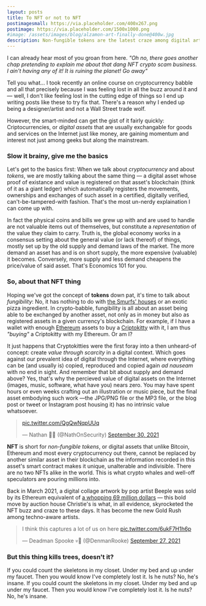 ```yaml
---
layout: posts
title: To NFT or not to NFT
postimagesmall: https://via.placeholder.com/400x267.png
postimage: https://via.placeholder.com/1500x1000.png
#image: /assets/images/blog/alzamon-art-finally-done@400w.jpg 
description: Non-fungible tokens are the latest craze among digital art collectors. Detractors say it is ruining the planet. Where do I stand with this?
---
```


I can already hear most of you groan from here. *"Oh no, there goes another chap pretending to explain me about that dang NFT crypto scam business. I ain't having any of it! It is ruining the planet! Go away"*

Tell you what... I took recently an online course on cryptocurrency babble and all that precisely because I was feeling lost in all the buzz around it and — well, I don't like feeling lost in the cutting edge of things so I end up writing posts like these to try fix that. There's a reason why I ended up being a designer/artist and not a Wall Street trade wolf.

However, the smart-minded can get the gist of it fairly quickly: Criptocurrencies, or *digital assets* that are usually exchangable for goods and services on the Internet just like money, are gaining momentum and interest not just among geeks but along the mainstream.

### Slow it brainy, give me the basics

Let's get to the basics first: When we talk about *cryptocurrency* and about *tokens*, we are mostly talking about the same thing — a digital asset whose proof of existance and value is registered on that asset's blockchain (think of it as a giant ledger) which automatically registers the movements, ownerships and exchanges of such asset in a certified, digitally verified, can't-be-tampered-with fashion. That's the most un-nerdy explaination I can come up with.

In fact the physical coins and bills we grew up with and are used to handle are not valuable items out of themselves, but constitute a *representation* of the value they claim to carry. Truth is, the global economy works in a consensus setting about the general value (or lack thereof) of things, mostly set up by the old supply and demand laws of the market. The more demand an asset has and is on short supply, the more expensive (valuable) it becomes. Conversely, more supply and less demand cheapens the price/value of said asset. That's Economics 101 for you.

### So, about that NFT thing

Hoping we've got the concept of **tokens** down pat, it's time to talk about *fungibility*: No, it has nothing to do with [the Smurfs' houses](http://bluebuddies.com/Smurfs_Smurf_Sheets_&_Bedding-10.htm) or an exotic pizza ingredient. In crypto-babble, fungibility is all about an asset being able to be exchanged by another asset, not only as in money but also as registered assets in a given currency's blockchain. For example, if I have a wallet with enough [Ethereum](https://en.wikipedia.org/wiki/Ethereum) assets to buy a [Criptokitty](https://decrypt.co/resources/cryptokitties) with it, I am thus *"buying"* a Criptokitty with my Ethereum.
Or am I?

It just happens that Cryptokitties were the first foray into a then unheard-of concept: create *value through scarcity* in a digital context. Which goes against our prevalent idea of digital through the Internet, where everything can be (and usually is) copied, reproduced and copied again *ad nauseam* with no end in sight. And remember that bit about supply and demand above? Yes, that's why the percieved value of digital assets on the Internet (images, music, software, what have you) nears zero. You may have spent hours or even weeks crafting out an illustration or music piece, but the final asset embodying such work —the JPG/PNG file or the MP3 file, or the blog post or tweet or Instagram post housing it) has no intrinsic value whatsoever.

<!-- embed Twitter -->
<blockquote class="twitter-tweet" data-align="center"><p lang="und" dir="ltr"><a href="https://t.co/QgQwNqpUUq">pic.twitter.com/QgQwNqpUUq</a></p>&mdash; Nathan 🏳️‍🌈 (@NathOnSecurity) <a href="https://twitter.com/NathOnSecurity/status/1443704522975715329?ref_src=twsrc%5Etfw">September 30, 2021</a></blockquote> 
<!-- /stop Twitter embed -->

**NFT** is short for *non-fungible tokens*, or digital assets that unlike Bitcoin, Ethereum and most every cryptocurrency out there, cannot be replaced by another similar asset in their blockchain as the information recorded in this asset's smart contract makes it unique, unalterable and indivisible. There are no two NFTs alike in the world. This is what crypto whales and well-off speculators are pouring millions into.

Back in March 2021, a digital collage artwork by pop artist Beeple was sold by its Ethereum equivalent of [a whopping 69 million dollars](https://www.nytimes.com/2021/03/12/arts/beeple-nft-buyer-ether.html) — this bold move by auction house Christie's is what, in all evidence, skyrocketed the NFT buzz and craze to these days. It has become the new Gold Rush among techno-aware artists.


<!-- embed Twitter -->
<blockquote class="twitter-tweet" data-align="center"><p lang="en" dir="ltr">I think this captures a lot of us on here <a href="https://t.co/6ukF7H1h6p">pic.twitter.com/6ukF7H1h6p</a></p>&mdash; Deadman Spooke 💀👻 (@DenmanRooke) <a href="https://twitter.com/DenmanRooke/status/1442511252811440136?ref_src=twsrc%5Etfw">September 27, 2021</a></blockquote>
<!-- /stop Twitter embed -->


### But this thing kills trees, doesn't it?

If you could count the skeletons in my closet. Under my bed and up under my faucet. Then you would know I've completely lost it. Is he nuts? No, he's insane. If you could count the skeletons in my closet. Under my bed and up under my faucet. Then you would know I've completely lost it. Is he nuts? No, he's insane.


<script async src="https://platform.twitter.com/widgets.js" charset="utf-8"></script>
